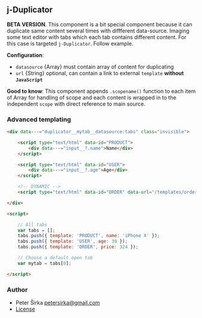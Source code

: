 ## j-Duplicator

__BETA VERSION__. This component is a bit special component because it can duplicate same content several times with diffferent data-source. Imaging some text editor with tabs which each tab contains different content. For this case is targeted `j-Duplicator`. Follow example.

__Configuration__:

- `datasource` {Array} must contain array of content for duplicating
- `url` {String} optional, can contain a link to external `template` __without `JavaScript`__

__Good to know__:
This component appends `.scopename()` function to each item of Array for handling of scope and each content is wrapped in to the independent `scope` with direct reference to main source.

### Advanced templating

```html
<div data---="duplicator__mytab__datasource:tabs" class="invisible">

	<script type="text/html" data-id="PRODUCT">
		<div data---="input__?.name">Name</div>
	</script>

	<script type="text/html" data-id="USER">
		<div data---="input__?.age">Age</div>
	</script>

	<!-- DYNAMIC -->
	<script type="text/html" data-id="ORDER" data-url="/templates/orders.html"></script>

</div>

<script>

	// All tabs
	var tabs = [];
	tabs.push({ template: 'PRODUCT', name: 'iPhone X' });
	tabs.push({ template: 'USER', age: 30 });
	tabs.push({ template: 'ORDER', price: 324 });

	// Choose a default open tab
	var mytab = tabs[0];

</script>
```

### Author

- Peter Širka <petersirka@gmail.com>
- [License](https://www.totaljs.com/licenses/)